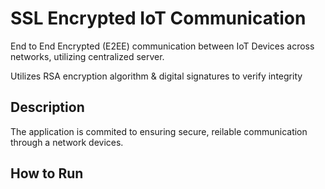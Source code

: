 # SSL Encrypted IoT Communication

End to End Encrypted (E2EE) communication between IoT Devices across networks, utilizing centralized server.

Utilizes RSA encryption algorithm & digital signatures to verify integrity

## Description

The application is commited to ensuring secure, reilable communication through a network devices.

## How to Run

